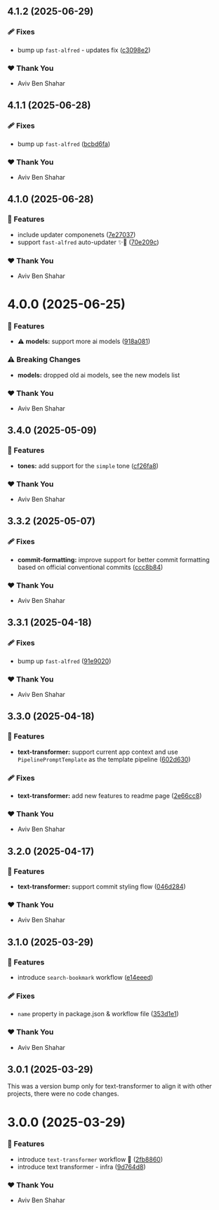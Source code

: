 ## 4.1.2 (2025-06-29)

### 🩹 Fixes

- bump up `fast-alfred` - updates fix ([c3098e2](https://github.com/Avivbens/alfredo/commit/c3098e2))

### ❤️ Thank You

- Aviv Ben Shahar

## 4.1.1 (2025-06-28)

### 🩹 Fixes

- bump up `fast-alfred` ([bcbd6fa](https://github.com/Avivbens/alfredo/commit/bcbd6fa))

### ❤️ Thank You

- Aviv Ben Shahar

## 4.1.0 (2025-06-28)

### 🚀 Features

- include updater componenets ([7e27037](https://github.com/Avivbens/alfredo/commit/7e27037))
- support `fast-alfred` auto-updater ✨🥷 ([70e209c](https://github.com/Avivbens/alfredo/commit/70e209c))

### ❤️ Thank You

- Aviv Ben Shahar

# 4.0.0 (2025-06-25)

### 🚀 Features

- ⚠️ **models:** support more ai models ([918a081](https://github.com/Avivbens/alfredo/commit/918a081))

### ⚠️ Breaking Changes

- **models:** dropped old ai models, see the new models list

### ❤️ Thank You

- Aviv Ben Shahar

## 3.4.0 (2025-05-09)

### 🚀 Features

- **tones:** add support for the `simple` tone ([cf26fa8](https://github.com/Avivbens/alfredo/commit/cf26fa8))

### ❤️ Thank You

- Aviv Ben Shahar

## 3.3.2 (2025-05-07)

### 🩹 Fixes

- **commit-formatting:** improve support for better commit formatting based on official conventional commits ([ccc8b84](https://github.com/Avivbens/alfredo/commit/ccc8b84))

### ❤️ Thank You

- Aviv Ben Shahar

## 3.3.1 (2025-04-18)

### 🩹 Fixes

- bump up `fast-alfred` ([91e9020](https://github.com/Avivbens/alfredo/commit/91e9020))

### ❤️ Thank You

- Aviv Ben Shahar

## 3.3.0 (2025-04-18)

### 🚀 Features

- **text-transformer:** support current app context and use `PipelinePromptTemplate` as the template pipeline ([602d630](https://github.com/Avivbens/alfredo/commit/602d630))

### 🩹 Fixes

- **text-transformer:** add new features to readme page ([2e66cc8](https://github.com/Avivbens/alfredo/commit/2e66cc8))

### ❤️ Thank You

- Aviv Ben Shahar

## 3.2.0 (2025-04-17)

### 🚀 Features

- **text-transformer:** support commit styling flow ([046d284](https://github.com/Avivbens/alfredo/commit/046d284))

### ❤️ Thank You

- Aviv Ben Shahar

## 3.1.0 (2025-03-29)

### 🚀 Features

- introduce `search-bookmark` workflow ([e14eeed](https://github.com/Avivbens/alfredo/commit/e14eeed))

### 🩹 Fixes

- `name` property in package.json & workflow file ([353d1e1](https://github.com/Avivbens/alfredo/commit/353d1e1))

### ❤️ Thank You

- Aviv Ben Shahar

## 3.0.1 (2025-03-29)

This was a version bump only for text-transformer to align it with other projects, there were no code changes.

# 3.0.0 (2025-03-29)

### 🚀 Features

- introduce `text-transformer` workflow 🥷 ([2fb8860](https://github.com/Avivbens/alfredo/commit/2fb8860))
- introduce text transformer - infra ([9d764d8](https://github.com/Avivbens/alfredo/commit/9d764d8))

### ❤️ Thank You

- Aviv Ben Shahar
